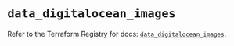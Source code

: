# `data_digitalocean_images`

Refer to the Terraform Registry for docs: [`data_digitalocean_images`](https://registry.terraform.io/providers/digitalocean/digitalocean/2.37.1/docs/data-sources/images).

